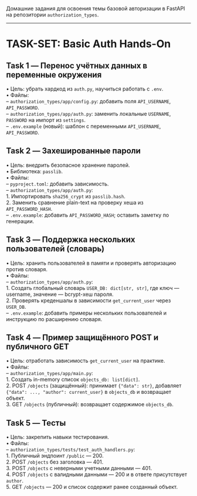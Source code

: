 Домашние задания для освоения темы базовой авторизации в FastAPI на репозитории `authorization_types`.

-------------------------------------------------------------------
# TASK-SET: Basic Auth Hands-On

## Task 1 — Перенос учётных данных в переменные окружения
• Цель: убрать хардкод из `auth.py`, научиться работать с `.env`.  
• Файлы:  
  – `authorization_types/app/config.py`: добавить поля `API_USERNAME`, `API_PASSWORD`.  
  – `authorization_types/app/auth.py`: заменить локальные `USERNAME`, `PASSWORD` на импорт из `settings`.  
  – `.env.example` (новый): шаблон с переменными `API_USERNAME`, `API_PASSWORD`.

## Task 2 — Захешированные пароли
• Цель: внедрить безопасное хранение паролей.  
• Библиотека: `passlib`.  
• Файлы:  
  – `pyproject.toml`: добавить зависимость.  
  – `authorization_types/app/auth.py`:  
      1. Импортировать `sha256_crypt` из `passlib.hash`.  
      2. Заменить сравнение plain-text на проверку хеша из `API_PASSWORD_HASH`.  
  – `.env.example`: добавить `API_PASSWORD_HASH`; оставить заметку по генерации.

## Task 3 — Поддержка нескольких пользователей (словарь)
• Цель: хранить пользователей в памяти и проверять авторизацию против словаря.  
• Файлы:  
  – `authorization_types/app/auth.py`:  
      1. Создать глобальный словарь `USER_DB: dict[str, str]`, где ключ — username, значение — bcrypt-хеш пароля.  
      2. Проверять креденшалы в зависимости `get_current_user` через `USER_DB`.  
  – `.env.example`: добавить примеры нескольких пользователей и инструкцию по расширению словаря.

## Task 4 — Пример защищённого POST и публичного GET
• Цель: отработать зависимость `get_current_user` на практике.  
• Файлы:  
  – `authorization_types/app/main.py`:  
      1. Создать in-memory список `objects_db: list[dict]`.  
      2. POST `/objects` (защищённый): принимает `{"data": str}`, добавляет `{"data": ..., "author": current_user}` в `objects_db` и возвращает объект.  
      3. GET `/objects` (публичный): возвращает содержимое `objects_db`.
## Task 5 — Тесты
• Цель: закрепить навыки тестирования.  
• Файлы:  
  – `authorization_types/tests/test_auth_handlers.py`:  
      1. Публичный эндпоинт `/public` — 200.  
      2. POST `/objects` без заголовка — 401.  
      3. POST `/objects` с неверными учетными данными — 401.  
      4. POST `/objects` с валидными данными — 200 и в ответе присутствует `author`.  
      5. GET `/objects` — 200 и список содержит ранее созданный объект.

